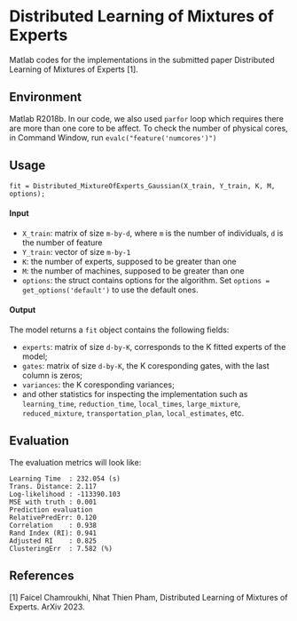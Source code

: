 # Distributed Learning of Mixtures of Experts
Matlab codes for the implementations in the submitted paper Distributed Learning of Mixtures of Experts [1].

## Environment
Matlab R2018b. In our code, we also used `parfor` loop which requires there are more than one core to be affect. To check the number of physical cores, in Command Window, run `evalc("feature('numcores')")`

## Usage
`fit = Distributed_MixtureOfExperts_Gaussian(X_train, Y_train, K, M, options);`

#### Input
- `X_train`: matrix of size `m-by-d`, where `m` is the number of individuals, `d` is the number of feature
- `Y_train`: vector of size `m-by-1`
- `K`: the number of experts, supposed to be greater than one
- `M`: the number of machines, supposed to be greater than one
- `options`: the struct contains options for the algorithm. Set `options = get_options('default')` to use the default ones.

#### Output
The model returns a `fit` object contains the following fields:
- `experts`: matrix of size `d-by-K`, corresponds to the K fitted experts of the model;
- `gates`: matrix of size `d-by-K`, the K coresponding gates, with the last column is zeros;
- `variances`: the K coresponding variances;
- and other statistics for inspecting the implementation such as `learning_time`, `reduction_time`, `local_times`, `large_mixture`, `reduced_mixture`, `transportation_plan`, `local_estimates`, etc.

## Evaluation
The evaluation metrics will look like:
```
Learning Time  : 232.054 (s)
Trans. Distance: 2.117 
Log-likelihood : -113390.103 
MSE with truth : 0.001 
Prediction evaluation
RelativePredErr: 0.120 
Correlation    : 0.938 
Rand Index (RI): 0.941 
Adjusted RI    : 0.825 
ClusteringErr  : 7.582 (%)
```
## References
[1] Faicel Chamroukhi, Nhat Thien Pham, Distributed Learning of Mixtures of Experts. ArXiv 2023.
